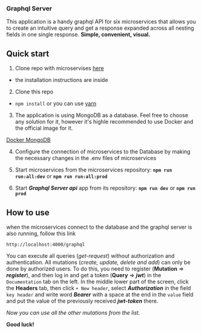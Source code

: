 ### Graphql Server

This application is a handy graphql API for six microservices that allows you to create an intuitive query and get a response expanded across all nesting fields in one single response.
**Simple, convenient, visual.**

## Quick start

1. Clone repo with microservises [here](https://github.com/rolling-scopes-school/node-graphql-service)

- the installation instructions are inside

2. Clone this repo

- `npm install` or you can use [yarn](https://yarnpkg.com/getting-started/install)

3. The application is using MongoDB as a database. Feel free to choose any solution for it, however it's highle recommended to use Docker and the official image for it.

[Docker MongoDB](https://hub.docker.com/_/mongo)

4. Сonfigure the connection of microservices to the Database by making the necessary changes in the .env files of microservices

5. Start microservices from the microservices repository: **`npm run run:all:dev`** or **`npm run run:all:prod`**

6. Start **_Graphql Server api_** app from its repository: **`npm run dev`** or **`npm run prod`**

## How to use

when the microservices connect to the database and the graphql server is also running, follow this link

```
http://localhost:4000/graphql
```

You can execute all queries (_get-request_) without authorization and authentication. All mutations (_create, update, delete and add_) can only be done by authorized users.
To do this, you need to register (**Mutation** => **_register_**), and then log in and get a token (**Query** => **_jwt_**) in the `Documentation` tab on the left.
In the middle lower part of the screen, click the **Headers** tab, then click `+ New header`, select **_Authorization_** in the field `key header` and write word _**Bearer**_ with a space at the end in the `value` field and put the value of the previously received **_jwt-token_** there.

_Now you can use all the other mutations from the list._

**Good luck!**
